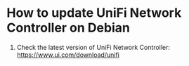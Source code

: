 # How to update UniFi Network Controller on Debian

1. Check the latest version of UniFi Network Controller: https://www.ui.com/download/unifi
